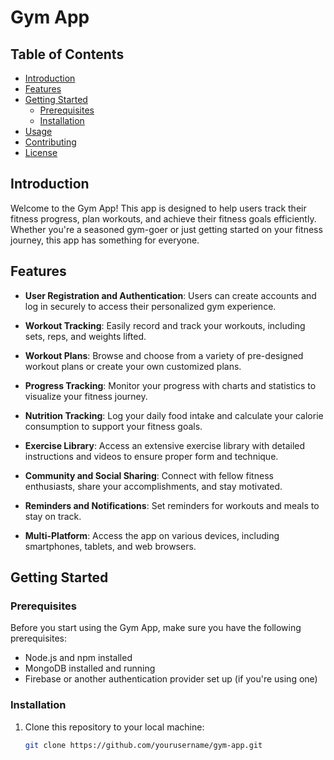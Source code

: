 # Gym App

## Table of Contents
- [Introduction](#introduction)
- [Features](#features)
- [Getting Started](#getting-started)
  - [Prerequisites](#prerequisites)
  - [Installation](#installation)
- [Usage](#usage)
- [Contributing](#contributing)
- [License](#license)

## Introduction

Welcome to the Gym App! This app is designed to help users track their fitness progress, plan workouts, and achieve their fitness goals efficiently. Whether you're a seasoned gym-goer or just getting started on your fitness journey, this app has something for everyone.

## Features

- **User Registration and Authentication**: Users can create accounts and log in securely to access their personalized gym experience.

- **Workout Tracking**: Easily record and track your workouts, including sets, reps, and weights lifted.

- **Workout Plans**: Browse and choose from a variety of pre-designed workout plans or create your own customized plans.

- **Progress Tracking**: Monitor your progress with charts and statistics to visualize your fitness journey.

- **Nutrition Tracking**: Log your daily food intake and calculate your calorie consumption to support your fitness goals.

- **Exercise Library**: Access an extensive exercise library with detailed instructions and videos to ensure proper form and technique.

- **Community and Social Sharing**: Connect with fellow fitness enthusiasts, share your accomplishments, and stay motivated.

- **Reminders and Notifications**: Set reminders for workouts and meals to stay on track.

- **Multi-Platform**: Access the app on various devices, including smartphones, tablets, and web browsers.

## Getting Started

### Prerequisites

Before you start using the Gym App, make sure you have the following prerequisites:

- Node.js and npm installed
- MongoDB installed and running
- Firebase or another authentication provider set up (if you're using one)

### Installation

1. Clone this repository to your local machine:

   ```bash
   git clone https://github.com/yourusername/gym-app.git
